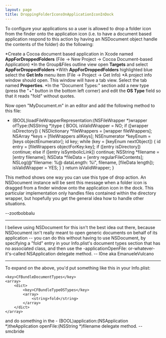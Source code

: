 ```yaml
---
layout: page
title: DroppingFolderIconsOnApplicationIconInDock
---
```






To configure your applications so a user is allowed to drop a folder icon from the finder onto the application icon (i.e. to have a document based application respond to this action by having an NSDocument object handle the contents of the folder) do the following:


*Create a Cocoa document based application in Xcode named **A<nowiki/>ppForDroppedFolders** (File -> New Project -> Cocoa Document-based Application) 
*In the Group&Files outline view open **Targets** and select **A<nowiki/>ppForDroppedFolders**
*With **A<nowiki/>ppForDroppedFolders** highlighted blue select the **Get Info** menu item (File -> Project -> Get Info)
*A project info window should open. This window will have a tab view. Select the tab named **Properties**.
*In the "Document Types:" section add a new type (press the "+" button in the bottom left corner) and edit the **OS Type** field so that it reads "fold" without quotes. 


Now open "MyDocument.m" in an editor and add the following method to this file:

    
- (BOOL)loadFileWrapperRepresentation:(NSFileWrapper *)wrapper ofType:(NSString *)type {
    BOOL isValidWrapper = NO;
    if ([wrapper isDirectory]) {
        NSDictionary *fileWrappers = [wrapper fileWrappers];
        NSArray *keys = [fileWrappers allKeys];
        NSEnumerator *keyEnum = [keys objectEnumerator]; id key;
        while (key = [keyEnum nextObject]) {
            id entry = [fileWrappers objectForKey:key];
            if ([entry isDirectory]) continue;
            else if ([entry isSymbolicLink]) continue;
            NSString *filename = [entry filename];
            NSData *fileData = [entry regularFileContents];
            NSLog(@"filename: %@ dataLength: %i", filename, [fileData length]);
            isValidWrapper = YES;
        }
    }
    return isValidWrapper;
}



This method shows one way you can use this type of drop action. An NSDocument instance will be sent this message when a folder icon is dragged from a finder window onto the application icon in the dock. This particular implementation only handles files contained within the directory wrapper, but hopefully you get the general idea how to handle other situations. 

--zootbobbalu

----

I believe using NSDocument for this isn't the best idea out there, because NSDocument isn't really meant to open generic documents on behalf of its application -- you can do this without having to use NSDocument, by specifying a "fold" entry in your Info.plist's document types section that has no associated class, and then use the -applicationOpenFile: or-whatever-it's-called NSApplication delegate method. -- l0ne aka EmanueleVulcano

----

To expand on the above, you'd put something like this in your Info.plist:

    
	<key>CFBundleDocumentTypes</key>
	<array>
		<dict>
			<key>CFBundleTypeOSTypes</key>
			<array>
				<string>fold</string>
			</array>
		</dict>
	</array>


and do something in the - (BOOL)application:(NSApplication *)theApplication openFile:(NSString *)filename delegate method. -- smcbride

